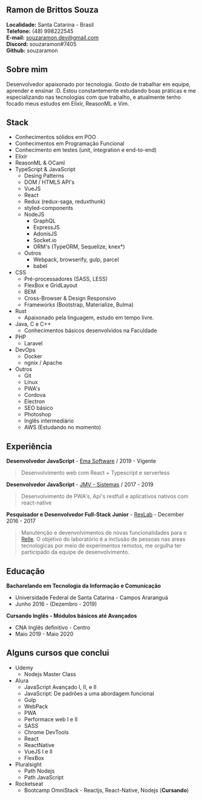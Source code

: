 
## Ramon de Brittos Souza
**Localidade:** Santa Catarina - Brasil<br>
**Telefone:** (48) 998222545<br>
**E-mail:** souzaramon.dev@gmail.com<br>
**Discord:** souzaramon#7405<br>
**Github:** souzaramon

## Sobre mim
Desenvolvedor apaixonado por tecnologia. Gosto de trabalhar em equipe, aprender e ensinar :D.
Estou constantemente estudando boas práticas e me especializando nas tecnologias com que trabalho, e atualmente tenho focado meus estudos em Elixir, ReasonML e Vim.

## Stack
- Conhecimentos sólidos em POO
- Conhecimentos em Programação Funcional
- Conhecimento em testes (unit, integration e end-to-end)
- Elixir
- ReasonML & OCaml
- TypeScript & JavaScript
  - Desing Patterns
  - DOM / HTML5 API's
  - VueJS
  - React
  - Redux (redux-saga, reduxthunk)
  - styled-components
  - NodeJS
    - GraphQL
    - ExpressJS
    - AdonisJS
    - Socket.io
    - ORM's (TypeORM, Sequelize, knex*)
  - Outros
    - Webpack, browserify, gulp, parcel
    - babel
- CSS
  - Pré-processadores (SASS, LESS)
  - FlexBox e GridLayout
  - BEM
  - Cross-Browser & Design Responsivo
  - Frameworks (Bootstrap, Materialize, Bulma)
- Rust
  - Apaixonado pela linguagem, estudo em tempo livre.
- Java, C e C++
  - Conhecimentos básicos desenvolvidos na Faculdade
- PHP
  - Laravel
- DevOps
  - Docker
  - ngnix / Apache
- Outros
  - Git
  - Linux
  - PWA's
  - Cordova
  - Electron
  - SEO básico
  - Photoshop
  - Inglês intermediário
  - AWS (Estudando no momento)

## Experiência

**Desenvolvedor JavaScript** - [Ema Software](https://ema.net.br/) / 2019 - Vigente
> Desenvolvimento web com React + Typescript e serverless

**Desenvolvedor JavaScript** - [JMV - Sistemas](sgap.com.br) / 2017 - 2019
> Desenvolvimento de PWA's, Api's restfull e aplicativos nativos com react-native

**Pesquisador e Desenvolvedor Full-Stack Junior** - [RexLab](rexlab.ufsc.br) - December 2016 - 2017
> Manutenção e devenvolvimentos de novas funcionalidades para o [Relle](http://relle.ufsc.br). O objetivo do laboratório é a inclusão de pessoas nas areas tecnologicas por meio de experimentos remotos,  me orgulha ter participado da equipe de desenvolvimento.

## Educação

**Bacharelando em Tecnologia da Informação e Comunicação** 
- Universidade Federal de Santa Catarina - Campos Araranguá
- Junho 2016 - (Dezembro - 2019)

**Cursando Inglês - Módulos básicos até Avançados**
- CNA Inglês definitivo - Centro
- Maio 2019 - Maio 2020

## Alguns cursos que conclui

* Udemy
    - Nodejs Master Class
* Alura 
    - JavaScript Avançado I, II, e II
    - JavaScript: De padrões a uma abordagem funcional
    - Gulp
    - WebPack
    - PWA
    - Performace web I e II
    - SASS
    - Chrome DevTools
    - React
    - ReactNative
    - VueJS I e II
    - FlexBox
* Pluralsight
    - Path Nodejs
    - Path JavaScript
* Rocketseat
    - Bootcamp OmniStack - Reactjs, React-Native, Nodejs (**Cursando**)
